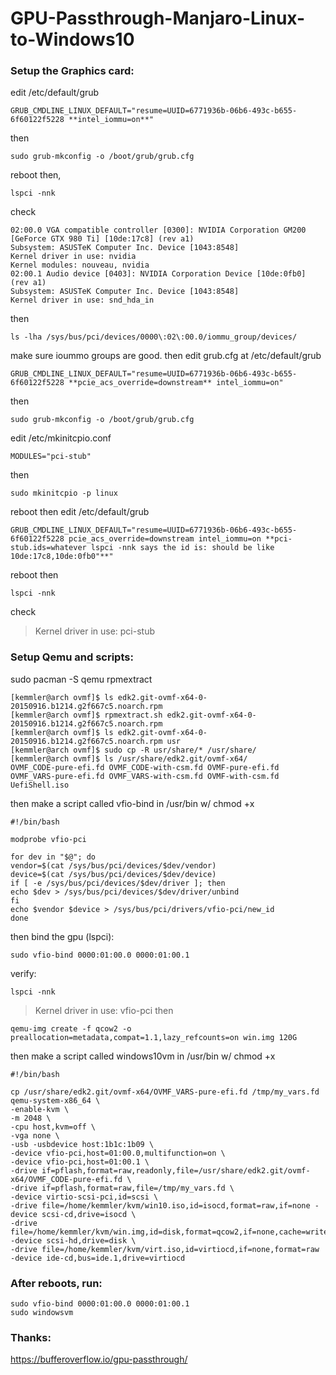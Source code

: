 # GPU-Passthrough-Manjaro-Linux-to-Windows10

### Setup the Graphics card:

edit /etc/default/grub
```
GRUB_CMDLINE_LINUX_DEFAULT="resume=UUID=6771936b-06b6-493c-b655-6f60122f5228 **intel_iommu=on**"
```
then
```
sudo grub-mkconfig -o /boot/grub/grub.cfg
```
reboot
then,
```
lspci -nnk
```
check
```
02:00.0 VGA compatible controller [0300]: NVIDIA Corporation GM200 [GeForce GTX 980 Ti] [10de:17c8] (rev a1)
Subsystem: ASUSTeK Computer Inc. Device [1043:8548]
Kernel driver in use: nvidia
Kernel modules: nouveau, nvidia
02:00.1 Audio device [0403]: NVIDIA Corporation Device [10de:0fb0] (rev a1)
Subsystem: ASUSTeK Computer Inc. Device [1043:8548]
Kernel driver in use: snd_hda_in
```
then
``` 
ls -lha /sys/bus/pci/devices/0000\:02\:00.0/iommu_group/devices/
```
make sure ioummo groups are good.
then
edit  grub.cfg at /etc/default/grub
```
GRUB_CMDLINE_LINUX_DEFAULT="resume=UUID=6771936b-06b6-493c-b655-6f60122f5228 **pcie_acs_override=downstream** intel_iommu=on"
```
then
```
sudo grub-mkconfig -o /boot/grub/grub.cfg
```
edit /etc/mkinitcpio.conf
``` 
MODULES="pci-stub"
```
then
```
sudo mkinitcpio -p linux
```
reboot
then
edit /etc/default/grub
```
GRUB_CMDLINE_LINUX_DEFAULT="resume=UUID=6771936b-06b6-493c-b655-6f60122f5228 pcie_acs_override=downstream intel_iommu=on **pci-stub.ids=whatever lspci -nnk says the id is: should be like 10de:17c8,10de:0fb0"**"
```
reboot
then
```
lspci -nnk
```
check
> Kernel driver in use: pci-stub

### Setup Qemu and scripts:
sudo pacman -S qemu rpmextract
``` 
[kemmler@arch ovmf]$ ls edk2.git-ovmf-x64-0-20150916.b1214.g2f667c5.noarch.rpm 
[kemmler@arch ovmf]$ rpmextract.sh edk2.git-ovmf-x64-0-20150916.b1214.g2f667c5.noarch.rpm 
[kemmler@arch ovmf]$ ls edk2.git-ovmf-x64-0-20150916.b1214.g2f667c5.noarch.rpm usr 
[kemmler@arch ovmf]$ sudo cp -R usr/share/* /usr/share/
[kemmler@arch ovmf]$ ls /usr/share/edk2.git/ovmf-x64/ 
OVMF_CODE-pure-efi.fd OVMF_CODE-with-csm.fd OVMF-pure-efi.fd OVMF_VARS-pure-efi.fd OVMF_VARS-with-csm.fd OVMF-with-csm.fd UefiShell.iso 
```
then
make a script called vfio-bind in /usr/bin w/ chmod +x
```
#!/bin/bash

modprobe vfio-pci

for dev in "$@"; do
vendor=$(cat /sys/bus/pci/devices/$dev/vendor)
device=$(cat /sys/bus/pci/devices/$dev/device)
if [ -e /sys/bus/pci/devices/$dev/driver ]; then
echo $dev > /sys/bus/pci/devices/$dev/driver/unbind
fi
echo $vendor $device > /sys/bus/pci/drivers/vfio-pci/new_id
done
```
then bind the gpu (lspci):
```
sudo vfio-bind 0000:01:00.0 0000:01:00.1
```
verify:
```
lspci -nnk
```
> Kernel driver in use: vfio-pci
then 
```
qemu-img create -f qcow2 -o preallocation=metadata,compat=1.1,lazy_refcounts=on win.img 120G
```
then make a script called windows10vm in /usr/bin w/ chmod +x
```
#!/bin/bash

cp /usr/share/edk2.git/ovmf-x64/OVMF_VARS-pure-efi.fd /tmp/my_vars.fd
qemu-system-x86_64 \
-enable-kvm \
-m 2048 \
-cpu host,kvm=off \
-vga none \
-usb -usbdevice host:1b1c:1b09 \
-device vfio-pci,host=01:00.0,multifunction=on \
-device vfio-pci,host=01:00.1 \
-drive if=pflash,format=raw,readonly,file=/usr/share/edk2.git/ovmf-x64/OVMF_CODE-pure-efi.fd \
-drive if=pflash,format=raw,file=/tmp/my_vars.fd \
-device virtio-scsi-pci,id=scsi \
-drive file=/home/kemmler/kvm/win10.iso,id=isocd,format=raw,if=none -device scsi-cd,drive=isocd \
-drive file=/home/kemmler/kvm/win.img,id=disk,format=qcow2,if=none,cache=writeback -device scsi-hd,drive=disk \
-drive file=/home/kemmler/kvm/virt.iso,id=virtiocd,if=none,format=raw -device ide-cd,bus=ide.1,drive=virtiocd
```

### After reboots, run:
```
sudo vfio-bind 0000:01:00.0 0000:01:00.1
sudo windowsvm
```

### Thanks:
https://bufferoverflow.io/gpu-passthrough/

